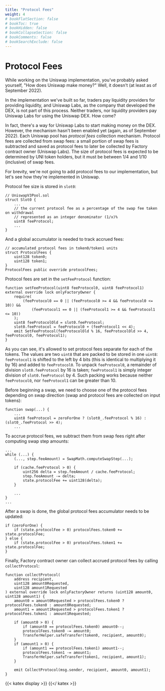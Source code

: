 ```yaml
---
title: "Protocol Fees"
weight: 4
# bookFlatSection: false
# bookToc: true
# bookHidden: false
# bookCollapseSection: false
# bookComments: false
# bookSearchExclude: false
---
```


# Protocol Fees

While working on the Uniswap implementation, you've probably asked yourself, "How does Uniswap make money?" Well, it
doesn't (at least as of September 2022).

In the implementation we've built so far, traders pay liquidity providers for providing liquidity, and Uniswap Labs, as
the company that developed the DEX, is not part of this process. Neither traders, nor liquidity providers pay Uniswap
Labs for using the Uniswap DEX. How come?

In fact, there's a way for Uniswap Labs to start making money on the DEX. However, the mechanism hasn't been enabled yet
(again, as of September 2022). Each Uniswap pool has *protocol fees* collection mechanism. Protocol fees are collected
from swap fees: a small portion of swap fees is subtracted and saved as protocol fees to later be collected by Factory
contract owner (Uniswap Labs). The size of protocol fees is expected to be determined by UNI token holders, but it must
be between $1/4$ and $1/10$ (inclusive) of swap fees.

For brevity, we're not going to add protocol fees to our implementation, but let's see how they're implemented in Uniswap.

Protocol fee size is stored in `slot0`:

```solidity
// UniswapV3Pool.sol
struct Slot0 {
    ...
    // the current protocol fee as a percentage of the swap fee taken on withdrawal
    // represented as an integer denominator (1/x)%
    uint8 feeProtocol;
    ...
}
```

And a global accumulator is needed to track accrued fees:
```solidity
// accumulated protocol fees in token0/token1 units
struct ProtocolFees {
    uint128 token0;
    uint128 token1;
}
ProtocolFees public override protocolFees;
```

Protocol fees are set in the `setFeeProtocol` function:

```solidity
function setFeeProtocol(uint8 feeProtocol0, uint8 feeProtocol1) external override lock onlyFactoryOwner {
    require(
        (feeProtocol0 == 0 || (feeProtocol0 >= 4 && feeProtocol0 <= 10)) &&
            (feeProtocol1 == 0 || (feeProtocol1 >= 4 && feeProtocol1 <= 10))
    );
    uint8 feeProtocolOld = slot0.feeProtocol;
    slot0.feeProtocol = feeProtocol0 + (feeProtocol1 << 4);
    emit SetFeeProtocol(feeProtocolOld % 16, feeProtocolOld >> 4, feeProtocol0, feeProtocol1);
}
```

As you can see, it's allowed to set protocol fees separate for each of the tokens. The values are two `uint8` that are
packed to be stored in one `uint8`: `feeProtocol1` is shifted to the left by 4 bits (this is identical to multiplying it
by 16) and added to `feeProtocol0`. To unpack `feeProtocol0`, a remainder of division `slot0.feeProtocol` by 16 is taken;
`feeProtocol1` is simply integer division of `slot0.feeProtocol`  by 4. Such packing works because neither `feeProtocol0`,
nor `feeProtocol1` can be greater than 10.

Before beginning a swap, we need to choose one of the protocol fees depending on swap direction (swap and protocol fees
are collected on input tokens):

```solidity
function swap(...) {
    ...
    uint8 feeProtocol = zeroForOne ? (slot0_.feeProtocol % 16) : (slot0_.feeProtocol >> 4);
    ...
```

To accrue protocol fees, we subtract them from swap fees right after computing swap step amounts:

```solidity
...
while (...) {
    (..., step.feeAmount) = SwapMath.computeSwapStep(...);

    if (cache.feeProtocol > 0) {
        uint256 delta = step.feeAmount / cache.feeProtocol;
        step.feeAmount -= delta;
        state.protocolFee += uint128(delta);
    }

    ...
}
...
```

After a swap is done, the global protocol fees accumulator needs to be updated:
```solidity
if (zeroForOne) {
    if (state.protocolFee > 0) protocolFees.token0 += state.protocolFee;
} else {
    if (state.protocolFee > 0) protocolFees.token1 += state.protocolFee;
}
```

Finally, Factory contract owner can collect accrued protocol fees by calling `collectProtocol`:

```solidity
function collectProtocol(
    address recipient,
    uint128 amount0Requested,
    uint128 amount1Requested
) external override lock onlyFactoryOwner returns (uint128 amount0, uint128 amount1) {
    amount0 = amount0Requested > protocolFees.token0 ? protocolFees.token0 : amount0Requested;
    amount1 = amount1Requested > protocolFees.token1 ? protocolFees.token1 : amount1Requested;

    if (amount0 > 0) {
        if (amount0 == protocolFees.token0) amount0--;
        protocolFees.token0 -= amount0;
        TransferHelper.safeTransfer(token0, recipient, amount0);
    }
    if (amount1 > 0) {
        if (amount1 == protocolFees.token1) amount1--;
        protocolFees.token1 -= amount1;
        TransferHelper.safeTransfer(token1, recipient, amount1);
    }

    emit CollectProtocol(msg.sender, recipient, amount0, amount1);
}
```

{{< katex display >}} {{</ katex >}}